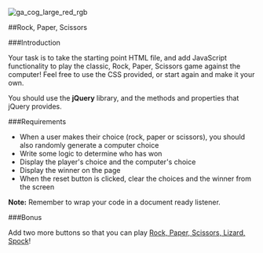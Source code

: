 ![ga_cog_large_red_rgb](https://cloud.githubusercontent.com/assets/40461/8183776/469f976e-1432-11e5-8199-6ac91363302b.png)

##Rock, Paper, Scissors

###Introduction

Your task is to take the starting point HTML file, and add JavaScript functionality to play the classic, Rock, Paper, Scissors game against the computer! Feel free to use the CSS provided, or start again and make it your own.

You should use the **jQuery** library, and the methods and properties that jQuery provides.

###Requirements

* When a user makes their choice (rock, paper or scissors), you should also randomly generate a computer choice
* Write some logic to determine who has won
* Display the player's choice and the computer's choice
* Display the winner on the page
* When the reset button is clicked, clear the choices and the winner from the screen


**Note:** Remember to wrap your code in a document ready listener.

###Bonus

Add two more buttons so that you can play [Rock, Paper, Scissors, Lizard, Spock](http://www.instructables.com/id/How-to-Play-Rock-Paper-Scissors-Lizard-Spock/)!